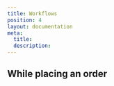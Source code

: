 ```yaml
---
title: Workflows
position: 4
layout: documentation
meta:
  title:
  description:
---
```


## While placing an order


